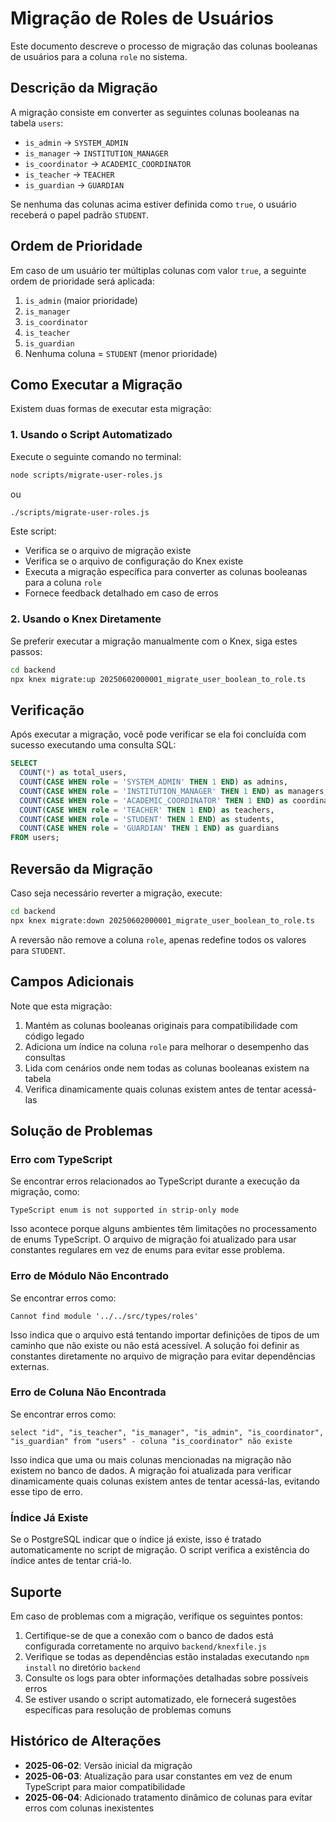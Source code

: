 # Migração de Roles de Usuários

Este documento descreve o processo de migração das colunas booleanas de usuários para a coluna `role` no sistema.

## Descrição da Migração

A migração consiste em converter as seguintes colunas booleanas na tabela `users`:

- `is_admin` → `SYSTEM_ADMIN`
- `is_manager` → `INSTITUTION_MANAGER`
- `is_coordinator` → `ACADEMIC_COORDINATOR`
- `is_teacher` → `TEACHER`
- `is_guardian` → `GUARDIAN`

Se nenhuma das colunas acima estiver definida como `true`, o usuário receberá o papel padrão `STUDENT`.

## Ordem de Prioridade

Em caso de um usuário ter múltiplas colunas com valor `true`, a seguinte ordem de prioridade será aplicada:

1. `is_admin` (maior prioridade)
2. `is_manager`
3. `is_coordinator`
4. `is_teacher`
5. `is_guardian`
6. Nenhuma coluna = `STUDENT` (menor prioridade)

## Como Executar a Migração

Existem duas formas de executar esta migração:

### 1. Usando o Script Automatizado

Execute o seguinte comando no terminal:

```bash
node scripts/migrate-user-roles.js
```

ou

```bash
./scripts/migrate-user-roles.js
```

Este script:

- Verifica se o arquivo de migração existe
- Verifica se o arquivo de configuração do Knex existe
- Executa a migração específica para converter as colunas booleanas para a coluna `role`
- Fornece feedback detalhado em caso de erros

### 2. Usando o Knex Diretamente

Se preferir executar a migração manualmente com o Knex, siga estes passos:

```bash
cd backend
npx knex migrate:up 20250602000001_migrate_user_boolean_to_role.ts
```

## Verificação

Após executar a migração, você pode verificar se ela foi concluída com sucesso executando uma consulta SQL:

```sql
SELECT 
  COUNT(*) as total_users,
  COUNT(CASE WHEN role = 'SYSTEM_ADMIN' THEN 1 END) as admins,
  COUNT(CASE WHEN role = 'INSTITUTION_MANAGER' THEN 1 END) as managers,
  COUNT(CASE WHEN role = 'ACADEMIC_COORDINATOR' THEN 1 END) as coordinators,
  COUNT(CASE WHEN role = 'TEACHER' THEN 1 END) as teachers,
  COUNT(CASE WHEN role = 'STUDENT' THEN 1 END) as students,
  COUNT(CASE WHEN role = 'GUARDIAN' THEN 1 END) as guardians
FROM users;
```

## Reversão da Migração

Caso seja necessário reverter a migração, execute:

```bash
cd backend
npx knex migrate:down 20250602000001_migrate_user_boolean_to_role.ts
```

A reversão não remove a coluna `role`, apenas redefine todos os valores para `STUDENT`.

## Campos Adicionais

Note que esta migração:

1. Mantém as colunas booleanas originais para compatibilidade com código legado
2. Adiciona um índice na coluna `role` para melhorar o desempenho das consultas
3. Lida com cenários onde nem todas as colunas booleanas existem na tabela
4. Verifica dinamicamente quais colunas existem antes de tentar acessá-las

## Solução de Problemas

### Erro com TypeScript

Se encontrar erros relacionados ao TypeScript durante a execução da migração, como:

```
TypeScript enum is not supported in strip-only mode
```

Isso acontece porque alguns ambientes têm limitações no processamento de enums TypeScript. O arquivo de migração foi atualizado para usar constantes regulares em vez de enums para evitar esse problema.

### Erro de Módulo Não Encontrado

Se encontrar erros como:

```
Cannot find module '../../src/types/roles'
```

Isso indica que o arquivo está tentando importar definições de tipos de um caminho que não existe ou não está acessível. A solução foi definir as constantes diretamente no arquivo de migração para evitar dependências externas.

### Erro de Coluna Não Encontrada

Se encontrar erros como:

```
select "id", "is_teacher", "is_manager", "is_admin", "is_coordinator", "is_guardian" from "users" - coluna "is_coordinator" não existe
```

Isso indica que uma ou mais colunas mencionadas na migração não existem no banco de dados. A migração foi atualizada para verificar dinamicamente quais colunas existem antes de tentar acessá-las, evitando esse tipo de erro.

### Índice Já Existe

Se o PostgreSQL indicar que o índice já existe, isso é tratado automaticamente no script de migração. O script verifica a existência do índice antes de tentar criá-lo.

## Suporte

Em caso de problemas com a migração, verifique os seguintes pontos:

1. Certifique-se de que a conexão com o banco de dados está configurada corretamente no arquivo `backend/knexfile.js`
2. Verifique se todas as dependências estão instaladas executando `npm install` no diretório `backend`
3. Consulte os logs para obter informações detalhadas sobre possíveis erros
4. Se estiver usando o script automatizado, ele fornecerá sugestões específicas para resolução de problemas comuns

## Histórico de Alterações

- **2025-06-02**: Versão inicial da migração
- **2025-06-03**: Atualização para usar constantes em vez de enum TypeScript para maior compatibilidade
- **2025-06-04**: Adicionado tratamento dinâmico de colunas para evitar erros com colunas inexistentes 